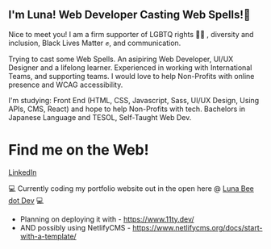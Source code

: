 ## I'm Luna! Web Developer Casting Web Spells!🐝

Nice to meet you! I am a firm supporter of LGBTQ rights 🏳️‍🌈 , diversity and inclusion, Black Lives Matter ✊, and communication.

Trying to cast some Web Spells. An asipiring Web Developer, UI/UX Designer and a lifelong learner. Experienced in working with International Teams, and supporting teams. I would love to help Non-Profits with online presence and WCAG accessibility.

I'm studying: Front End (HTML, CSS, Javascript, Sass, UI/UX Design, Using APIs, CMS, React) and hope to help Non-Profits with tech. Bachelors in Japanese Language and TESOL, Self-Taught Web Dev.

# Find me on the Web!
[LinkedIn](https://www.linkedin.com/in/constbeecoding/)

💻 Currently coding my portfolio website out in the open here @ [Luna Bee dot Dev](lunabee.dev) 💻  
- Planning on deploying it with  - https://www.11ty.dev/
- AND possibly using NetlifyCMS  - https://www.netlifycms.org/docs/start-with-a-template/
